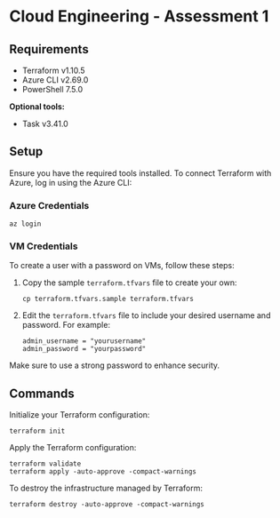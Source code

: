 # Cloud Engineering - Assessment 1

## Requirements
- Terraform v1.10.5
- Azure CLI v2.69.0
- PowerShell 7.5.0

**Optional tools:**
- Task v3.41.0

## Setup

Ensure you have the required tools installed. To connect Terraform with Azure, log in using the Azure CLI:

### Azure Credentials
```shell
az login
```

### VM Credentials

To create a user with a password on VMs, follow these steps:

1. Copy the sample `terraform.tfvars` file to create your own:
    ```shell
    cp terraform.tfvars.sample terraform.tfvars
    ```

2. Edit the `terraform.tfvars` file to include your desired username and password. For example:
    ```hcl
    admin_username = "yourusername"
    admin_password = "yourpassword"
    ```

Make sure to use a strong password to enhance security.

## Commands

Initialize your Terraform configuration:
```shell
terraform init
```

Apply the Terraform configuration:
```shell
terraform validate
terraform apply -auto-approve -compact-warnings
```

To destroy the infrastructure managed by Terraform:
```shell
terraform destroy -auto-approve -compact-warnings
```

